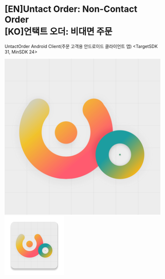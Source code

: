 # [EN]Untact Order: Non-Contact Order<br/>[KO]언택트 오더: 비대면 주문
UntactOrder Android Client(주문 고객용 안드로이드 클라이언트 앱) <TargetSDK 31, MinSDK 24>

![로고](/app/src/main/ic_launcher-playstore.png)
![로고1](/app/src/main/res/mipmap-xxxhdpi/ic_launcher.png)

